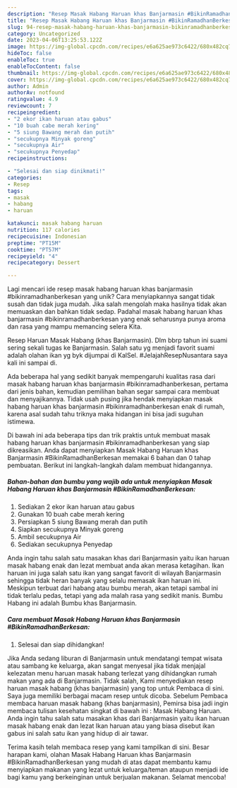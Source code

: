 ```yaml
---
description: "Resep Masak Habang Haruan khas Banjarmasin #BikinRamadhanBerkesan yang Lezat Sekali"
title: "Resep Masak Habang Haruan khas Banjarmasin #BikinRamadhanBerkesan yang Lezat Sekali"
slug: 94-resep-masak-habang-haruan-khas-banjarmasin-bikinramadhanberkesan-yang-lezat-sekali
category: Uncategorized
date: 2023-04-06T13:25:53.122Z
image: https://img-global.cpcdn.com/recipes/e6a625ae973c6422/680x482cq70/masak-habang-haruan-khas-banjarmasin-bikinramadhanberkesan-foto-resep-utama.jpg
hideToc: false
enableToc: true
enableTocContent: false
thumbnail: https://img-global.cpcdn.com/recipes/e6a625ae973c6422/680x482cq70/masak-habang-haruan-khas-banjarmasin-bikinramadhanberkesan-foto-resep-utama.jpg
cover: https://img-global.cpcdn.com/recipes/e6a625ae973c6422/680x482cq70/masak-habang-haruan-khas-banjarmasin-bikinramadhanberkesan-foto-resep-utama.jpg
author: Admin
authorAv: notfound
ratingvalue: 4.9
reviewcount: 7
recipeingredient:
- "2 ekor ikan haruan atau gabus"
- "10 buah cabe merah kering"
- "5 siung Bawang merah dan putih"
- "secukupnya Minyak goreng"
- "secukupnya Air"
- "secukupnya Penyedap"
recipeinstructions:

- "Selesai dan siap dinikmati!"
categories:
- Resep
tags:
- masak
- habang
- haruan

katakunci: masak habang haruan 
nutrition: 117 calories
recipecuisine: Indonesian
preptime: "PT15M"
cooktime: "PT57M"
recipeyield: "4"
recipecategory: Dessert

---
```





Lagi mencari ide resep masak habang haruan khas banjarmasin #bikinramadhanberkesan yang unik? Cara menyiapkannya sangat tidak susah dan tidak juga mudah. Jika salah mengolah maka hasilnya tidak akan memuaskan dan bahkan tidak sedap. Padahal masak habang haruan khas banjarmasin #bikinramadhanberkesan yang enak seharusnya punya aroma dan rasa yang mampu memancing selera Kita.





Resep Haruan Masak Habang (khas Banjarmasin). Dlm bbrp tahun ini suami sering sekali tugas ke Banjarmasin. Salah satu yg menjadi favorit suami adalah olahan ikan yg byk dijumpai di KalSel. #JelajahResepNusantara saya kali ini sampai di.

Ada beberapa hal yang sedikit banyak mempengaruhi kualitas rasa dari masak habang haruan khas banjarmasin #bikinramadhanberkesan, pertama dari jenis bahan, kemudian pemilihan bahan segar sampai cara membuat dan menyajikannya. Tidak usah pusing jika hendak menyiapkan masak habang haruan khas banjarmasin #bikinramadhanberkesan enak di rumah, karena asal sudah tahu triknya maka hidangan ini bisa jadi suguhan istimewa.






Di bawah ini ada beberapa tips dan trik praktis untuk membuat masak habang haruan khas banjarmasin #bikinramadhanberkesan yang siap dikreasikan. Anda dapat menyiapkan Masak Habang Haruan khas Banjarmasin #BikinRamadhanBerkesan memakai 6 bahan dan 0 tahap pembuatan. Berikut ini langkah-langkah dalam membuat hidangannya.

<!--inarticleads1-->

##### Bahan-bahan dan bumbu yang wajib ada untuk menyiapkan Masak Habang Haruan khas Banjarmasin #BikinRamadhanBerkesan:

1. Sediakan 2 ekor ikan haruan atau gabus
1. Gunakan 10 buah cabe merah kering
1. Persiapkan 5 siung Bawang merah dan putih
1. Siapkan secukupnya Minyak goreng
1. Ambil secukupnya Air
1. Sediakan secukupnya Penyedap


Anda ingin tahu salah satu masakan khas dari Banjarmasin yaitu ikan haruan masak habang enak dan lezat membuat anda akan merasa ketagihan. Ikan haruan ini juga salah satu ikan yang sangat favorit di wilayah Banjarmasin sehingga tidak heran banyak yang selalu memasak ikan haruan ini. Meskipun terbuat dari habang atau bumbu merah, akan tetapi sambal ini tidak terlalu pedas, tetapi yang ada malah rasa yang sedikit manis. Bumbu Habang ini adalah Bumbu khas Banjarmasin. 

<!--inarticleads2-->

##### Cara membuat Masak Habang Haruan khas Banjarmasin #BikinRamadhanBerkesan:


1. Selesai dan siap dihidangkan!

Jika Anda sedang liburan di Banjarmasin untuk mendatangi tempat wisata atau sambang ke keluarga, akan sangat menyesal jika tidak menjajal kelezatan menu haruan masak habang terlezat yang dihidangkan rumah makan yang ada di Banjarmasin. Tidak salah, Kami menyediakan resep haruan masak habang (khas banjarmasin) yang top untuk Pembaca di sini. Saya juga memiliki berbagai macam resep untuk dicoba. Sebelum Pembaca membaca haruan masak habang (khas banjarmasin), Pemirsa bisa jadi ingin membaca tulisan kesehatan singkat di bawah ini : Masak Habang Haruan. Anda ingin tahu salah satu masakan khas dari Banjarmasin yaitu ikan haruan masak habang enak dan lezat Ikan haruan atau yang biasa disebut ikan gabus ini salah satu ikan yang hidup di air tawar. 

Terima kasih telah membaca resep yang kami tampilkan di sini. Besar harapan kami, olahan Masak Habang Haruan khas Banjarmasin #BikinRamadhanBerkesan yang mudah di atas dapat membantu kamu menyiapkan makanan yang lezat untuk keluarga/teman ataupun menjadi ide bagi kamu yang berkeinginan untuk berjualan makanan. Selamat mencoba!
